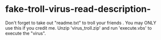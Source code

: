 # fake-troll-virus-read-description-
Don't forget to take out "readme.txt" to troll your friends .  You may ONLY use this if you credit me.  Unzip 'virus_troll.zip' and run 'execute.vbs' to execute the "virus".
